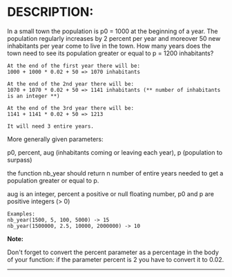 # DESCRIPTION:
In a small town the population is p0 = 1000 at the beginning of a year. The population regularly increases by 2 percent per year and moreover 50 new inhabitants per year come to live in the town. How many years does the town need to see its population greater or equal to p = 1200 inhabitants?

    At the end of the first year there will be: 
    1000 + 1000 * 0.02 + 50 => 1070 inhabitants

    At the end of the 2nd year there will be: 
    1070 + 1070 * 0.02 + 50 => 1141 inhabitants (** number of inhabitants is an integer **)

    At the end of the 3rd year there will be:
    1141 + 1141 * 0.02 + 50 => 1213

    It will need 3 entire years.  

More generally given parameters:

p0, percent, aug (inhabitants coming or leaving each year), p (population to surpass)

the function nb_year should return n number of entire years needed to get a population greater or equal to p.

aug is an integer, percent a positive or null floating number, p0 and p are positive integers (> 0)

    Examples:
    nb_year(1500, 5, 100, 5000) -> 15
    nb_year(1500000, 2.5, 10000, 2000000) -> 10  

**Note:**  

Don't forget to convert the percent parameter as a percentage in the body of your function: if the parameter percent is 2 you have to convert it to 0.02.  

-----